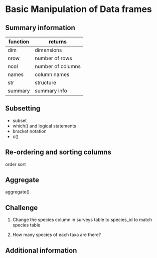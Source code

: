 Basic Manipulation of Data frames
======================================


## Summary information

| function | returns |
|----------|---------|
| dim | dimensions |
| nrow | number of rows |
| ncol | number of columns |
| names | column names |
| str | structure |
| summary | summary info |


## Subsetting

* subset
* which() and logical statements
* bracket notation
* c()

## Re-ordering and sorting columns 

order
sort

## Aggregate

aggregate()

Challenge
------------

1. Change the species column in surveys table to species_id to match species table

2. How many species of each taxa are there?


Additional information
----------------------
